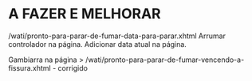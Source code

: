 A FAZER E MELHORAR
=======================

/wati/pronto-para-parar-de-fumar-data-para-parar.xhtml
Arrumar controlador na página.
Adicionar data atual na página.





Gambiarra na página > /wati/pronto-para-parar-de-fumar-vencendo-a-fissura.xhtml - corrigido






